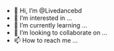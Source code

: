 - 👋 Hi, I’m @Livedancebd
- 👀 I’m interested in ...
- 🌱 I’m currently learning ...
- 💞️ I’m looking to collaborate on ...
- 📫 How to reach me ...

<!---
Livedancebd/Livedancebd is a ✨ special ✨ repository because its `README.md` (this file) appears on your GitHub profile.
You can click the Preview link to take a look at your changes.
--->
